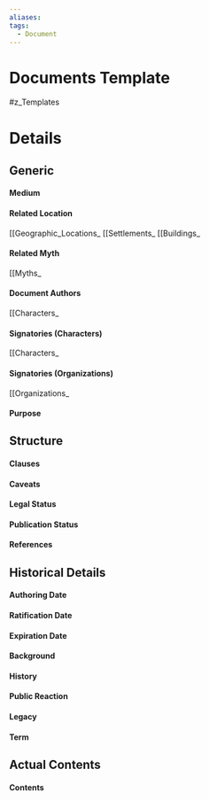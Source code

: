 ```yaml
---
aliases: 
tags:
  - Document
---
```

# Documents Template
#z_Templates


# Details
## Generic
#### Medium
#### Related Location
[[Geographic_Locations_
[[Settlements_
[[Buildings_
#### Related Myth
[[Myths_
#### Document Authors
[[Characters_
#### Signatories (Characters)
[[Characters_
#### Signatories (Organizations)
[[Organizations_
#### Purpose
## Structure
#### Clauses
#### Caveats
#### Legal Status
#### Publication Status
#### References
## Historical Details
#### Authoring Date
#### Ratification Date
#### Expiration Date
#### Background
#### History
#### Public Reaction
#### Legacy
#### Term
## Actual Contents
#### Contents
